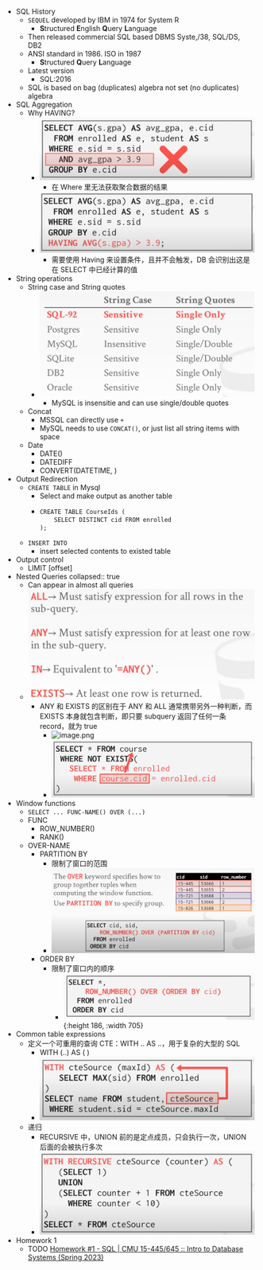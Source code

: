 - SQL History
	- `SEQUEL` developed by IBM in 1974 for System R
		- **S**tructured **E**nglish **Q**uery **L**anguage
	- Then released commercial SQL based DBMS Syste,/38, SQL/DS, DB2
	- ANSI standard in 1986. ISO in 1987
		- **S**tructured **Q**uery **L**anguage
	- Latest version
		- SQL:2016
	- SQL is based on bag (duplicates) algebra not set (no duplicates) algebra
- SQL Aggregation
	- Why HAVING?
		- ![image.png](../assets/image_1689997513957_0.png)
			- 在 Where 里无法获取聚合数据的结果
		- ![image.png](../assets/image_1689997563499_0.png)
			- 需要使用 Having 来设置条件，且并不会触发，DB 会识别出这是在 SELECT 中已经计算的值
- String operations
	- String case and String quotes
		- ![image.png](../assets/image_1690004121104_0.png)
			- MySQL is insensitie and can use single/double quotes
	- Concat
		- MSSQL can directly use `+`
		- MySQL needs to use `CONCAT()`, or just list all string items with space
	- Date
		- DATE()
		- DATEDIFF
		- CONVERT(DATETIME, <format>)
- Output Redirection
	- `CREATE TABLE` in Mysql
		- Select and make output as another table
		- ``` MYSQL
		  CREATE TABLE CourseIds (
		      SELECT DISTINCT cid FROM enrolled
		  );
		  
		  ```
	- `INSERT INTO`
		- insert selected contents to existed table
- Output control
	- LIMIT <count> [offset]
- Nested Queries
  collapsed:: true
	- Can appear in almost all queries
	- ![image.png](../assets/image_1690006617706_0.png)
		- ANY 和 EXISTS 的区别在于 ANY 和 ALL 通常携带另外一种判断，而 EXISTS 本身就包含判断，即只要 subquery 返回了任何一条 record，就为 true
			- ![image.png](../assets/image_1690006635465_0.png)
			- ![image.png](../assets/image_1690007487429_0.png)
- Window functions
	- `SELECT ... FUNC-NAME() OVER (...)`
	- FUNC
		- ROW_NUMBER()
		- RANK()
	- OVER-NAME
		- PARTITION BY
			- 限制了窗口的范围
			- ![image.png](../assets/image_1690007793197_0.png)
		- ORDER BY
			- 限制了窗口内的顺序
				- ![image.png](../assets/image_1690007860189_0.png){:height 186, :width 705}
- Common table expressions
	- 定义一个可重用的查询 CTE：WITH .. AS ..，用于复杂的大型的 SQL
		- WITH <SourceName> (<OutputColumn>..) AS ( <query> )
		- ![image.png](../assets/image_1690008521252_0.png)
	- 递归
		- RECURSIVE 中，UNION 前的是定点成员，只会执行一次，UNION 后面的会被执行多次
		- ![image.png](../assets/image_1690009250753_0.png)
- Homework 1
	- TODO [Homework #1 - SQL | CMU 15-445/645 :: Intro to Database Systems (Spring 2023)](https://15445.courses.cs.cmu.edu/spring2023/homework1/)